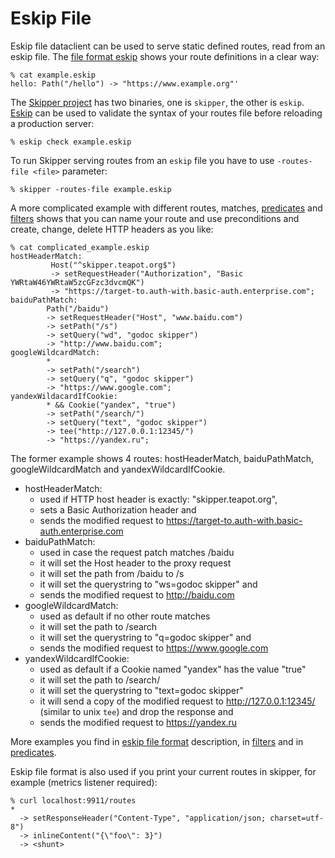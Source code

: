 # Eskip File

Eskip file dataclient can be used to serve static defined routes, read
from an eskip file. The [file format eskip](https://godoc.org/github.com/zalando/skipper/eskip)
shows your route definitions in a clear way:

    % cat example.eskip
    hello: Path("/hello") -> "https://www.example.org"'

The [Skipper project](https://github.com/zalando/skipper) has two
binaries, one is `skipper`, the other is `eskip`.
[Eskip](https://godoc.org/github.com/zalando/skipper/cmd/eskip)
can be used to validate the syntax of your routes file before
reloading a production server:

    % eskip check example.eskip

To run Skipper serving routes from an `eskip` file you have to use
`-routes-file <file>` parameter:

    % skipper -routes-file example.eskip


A more complicated example with different routes, matches,
[predicates](https://godoc.org/github.com/zalando/skipper/predicates) and
[filters](https://godoc.org/github.com/zalando/skipper/filters) shows that
you can name your route and use preconditions and create, change, delete
HTTP headers as you like:

    % cat complicated_example.eskip
    hostHeaderMatch:
             Host("^skipper.teapot.org$")
             -> setRequestHeader("Authorization", "Basic YWRtaW46YWRtaW5zcGFzc3dvcmQK")
             -> "https://target-to.auth-with.basic-auth.enterprise.com";
    baiduPathMatch:
            Path("/baidu")
            -> setRequestHeader("Host", "www.baidu.com")
            -> setPath("/s")
            -> setQuery("wd", "godoc skipper")
            -> "http://www.baidu.com";
    googleWildcardMatch:
            *
            -> setPath("/search")
            -> setQuery("q", "godoc skipper")
            -> "https://www.google.com";
    yandexWildacardIfCookie:
            * && Cookie("yandex", "true")
            -> setPath("/search/")
            -> setQuery("text", "godoc skipper")
            -> tee("http://127.0.0.1:12345/")
            -> "https://yandex.ru";

The former example shows 4 routes: hostHeaderMatch,
baiduPathMatch, googleWildcardMatch and yandexWildcardIfCookie.

* hostHeaderMatch:
    * used if HTTP host header is exactly: "skipper.teapot.org",
    * sets a Basic Authorization header and
    * sends the modified request to https://target-to.auth-with.basic-auth.enterprise.com
* baiduPathMatch:
    * used in case the request patch matches /baidu
    * it will set the Host header to the proxy request
    * it will set the path from /baidu to /s
    * it will set the querystring to "ws=godoc skipper" and
    * sends the modified request to http://baidu.com
* googleWildcardMatch:
    * used as default if no other route matches
    * it will set the path to /search
    * it will set the querystring to "q=godoc skipper" and
    * sends the modified request to https://www.google.com
* yandexWildcardIfCookie:
    * used as default if a Cookie named "yandex" has the value "true"
    * it will set the path to /search/
    * it will set the querystring to "text=godoc skipper"
    * it will send a copy of the modified request to http://127.0.0.1:12345/ (similar to unix `tee`) and drop the response and
    * sends the modified request to https://yandex.ru

More examples you find in [eskip file format](https://godoc.org/github.com/zalando/skipper/eskip)
description, in [filters](https://godoc.org/github.com/zalando/skipper/filters)
and in [predicates](https://godoc.org/github.com/zalando/skipper/predicates).


Eskip file format is also used if you print your current routes in skipper,
for example (metrics listener required):

    % curl localhost:9911/routes
    *
      -> setResponseHeader("Content-Type", "application/json; charset=utf-8")
      -> inlineContent("{\"foo\": 3}")
      -> <shunt>
